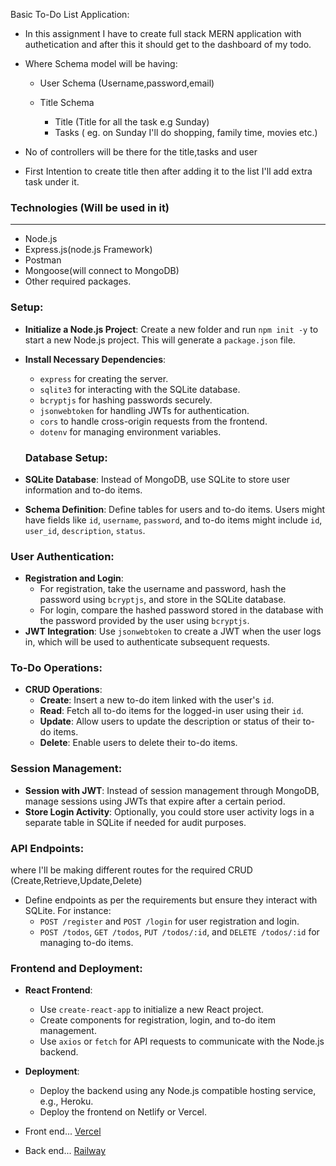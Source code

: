 Basic To-Do List Application:


- In this assignment I have to create full stack MERN application with authetication and after this it should get to the dashboard of my todo.

- Where Schema model will be having:

  - User Schema (Username,password,email)

  - Title Schema

    - Title (Title for all the task e.g Sunday)
    - Tasks ( eg. on Sunday I'll do shopping, family time, movies etc.)

- No of controllers will be there for the title,tasks and user

- First Intention to create title then after adding it to the list I'll add extra task under it.

### Technologies (Will be used in it)

---

- Node.js
- Express.js(node.js Framework)
- Postman
- Mongoose(will connect to MongoDB)
- Other required packages.

###  Setup:

- **Initialize a Node.js Project**: Create a new folder and run `npm init -y` to start a new Node.js project. This will generate a `package.json` file.
- **Install Necessary Dependencies**:
    - `express` for creating the server.
    - `sqlite3` for interacting with the SQLite database.
    - `bcryptjs` for hashing passwords securely.
    - `jsonwebtoken` for handling JWTs for authentication.
    - `cors` to handle cross-origin requests from the frontend.
    - `dotenv` for managing environment variables.

    ###  Database Setup:

- **SQLite Database**: Instead of MongoDB, use SQLite to store user information and to-do items.
- **Schema Definition**: Define tables for users and to-do items. Users might have fields like `id`, `username`, `password`, and to-do items might include `id`, `user_id`, `description`, `status`.

### User Authentication:

- **Registration and Login**:
    - For registration, take the username and password, hash the password using `bcryptjs`, and store in the SQLite database.
    - For login, compare the hashed password stored in the database with the password provided by the user using `bcryptjs`.
- **JWT Integration**: Use `jsonwebtoken` to create a JWT when the user logs in, which will be used to authenticate subsequent requests.

### To-Do Operations:

- **CRUD Operations**:
    - **Create**: Insert a new to-do item linked with the user's `id`.
    - **Read**: Fetch all to-do items for the logged-in user using their `id`.
    - **Update**: Allow users to update the description or status of their to-do items.
    - **Delete**: Enable users to delete their to-do items.


### Session Management:

- **Session with JWT**: Instead of session management through MongoDB, manage sessions using JWTs that expire after a certain period.
- **Store Login Activity**: Optionally, you could store user activity logs in a separate table in SQLite if needed for audit purposes.

###  API Endpoints:
where I'll be making different routes for the required CRUD (Create,Retrieve,Update,Delete)

- Define endpoints as per the requirements but ensure they interact with SQLite. For instance:
    - `POST /register` and `POST /login` for user registration and login.
    - `POST /todos`, `GET /todos`, `PUT /todos/:id`, and `DELETE /todos/:id` for managing to-do items.


### Frontend and Deployment:

- **React Frontend**:
    - Use `create-react-app` to initialize a new React project.
    - Create components for registration, login, and to-do item management.
    - Use `axios` or `fetch` for API requests to communicate with the Node.js backend.
- **Deployment**:
    - Deploy the backend using any Node.js compatible hosting service, e.g., Heroku.
    - Deploy the frontend on Netlify or Vercel.


- Front end...
  [Vercel](https://auth-todo-list-mern.vercel.app/)
- Back end...
  [Railway](https://auth-todo-list-mern-production-e11d.up.railway.app/)
